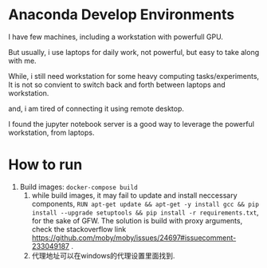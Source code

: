 # Anaconda Develop Environments

I have few machines, including a workstation with powerfull GPU.

But usually, i use laptops for daily work, not powerful, but easy to take along with me. 

While, i still need workstation for some heavy computing tasks/experiments, It is not so convient to switch back and forth between laptops and workstation.

and, i am tired of connecting it using remote desktop.

I found the jupyter notebook server is a good way to leverage the powerful workstation, from laptops.

# How to run

1. Build images: `docker-compose build`
   1. while build images, it may fail to update and install neccessary components, `RUN apt-get update && apt-get -y install gcc && pip install --upgrade setuptools && pip install -r requirements.txt`, for the sake of GFW. The solution is build with proxy arguments, check the stackoverflow link https://github.com/moby/moby/issues/24697#issuecomment-233049187 .
   2. 代理地址可以在windows的代理设置里面找到.